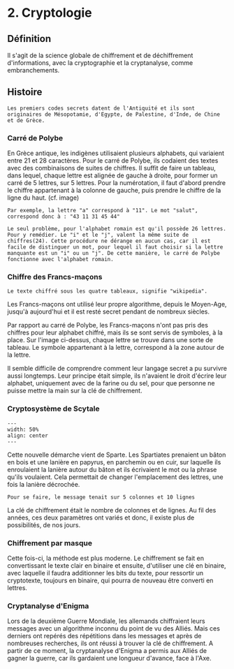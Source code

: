 # 2. Cryptologie

## Définition

Il s'agit de la science globale de chiffrement et de déchiffrement d'informations, avec la cryptographie et la cryptanalyse, comme embranchements.

## Histoire

```{Note}
Les premiers codes secrets datent de l'Antiquité et ils sont originaires de Mésopotamie, d'Egypte, de Palestine, d'Inde, de Chine et de Grèce.
```

### Carré de Polybe

En Grèce antique, les indigènes utilisaient plusieurs alphabets, qui variaient entre 21 et 28 caractères. Pour le carré de Polybe, ils codaient des textes avec des combinaisons de suites de chiffres. Il suffit de faire un tableau, dans lequel, chaque lettre est alignée de gauche à droite, pour former un carré de 5 lettres, sur 5 lettres. Pour la numérotation, il faut d'abord prendre le chiffre appartenant à la colonne de gauche, puis prendre le chiffre de la ligne du haut. (cf. image)

```{Tip}
Par exemple, la lettre "a" correspond à "11". Le mot "salut", correspond donc à : "43 11 31 45 44"
```

```{Warning}
Le seul problème, pour l'alphabet romain est qu'il possède 26 lettres. Pour y remédier. Le "i" et le "j", valent la même suite de chiffres(24). Cette procédure ne dérange en aucun cas, car il est facile de distinguer un mot, pour lequel il faut choisir si la lettre manquante est un "i" ou un "j". De cette manière, le carré de Polybe fonctionne avec l'alphabet romain.
```

### Chiffre des Francs-maçons

```{Tip}
Le texte chiffré sous les quatre tableaux, signifie "wikipedia".
```

Les Francs-maçons ont utilisé leur propre algorithme, depuis le Moyen-Age, jusqu'à aujourd'hui et il est resté secret pendant de nombreux siècles.

Par rapport au carré de Polybe, les Francs-maçons n'ont pas pris des chiffres pour leur alphabet chiffré, mais ils se sont servis de symboles, à la place. Sur l'image ci-dessus, chaque lettre se trouve dans une sorte de tableau. Le symbole appartenant à la lettre, correspond à la zone autour de la lettre.

Il semble difficile de comprendre comment leur langage secret a pu survivre aussi longtemps. Leur principe était simple, ils n'avaient le droit d'écrire leur alphabet, uniquement avec de la farine ou du sel, pour que personne ne puisse mettre la main sur la clé de chiffrement.

### Cryptosystème de Scytale

```{figure} figures/scytale-baton.png
---
width: 50%
align: center
---
```

Cette nouvelle démarche vient de Sparte. Les Spartiates prenaient un bâton en bois et une lanière en papyrus, en parchemin ou en cuir, sur laquelle ils enroulaient la lanière autour du bâton et ils écrivaient le mot ou la phrase qu'ils voulaient. Cela permettait de changer l'emplacement des lettres, une fois la lanière décrochée.

```{Note}
Pour se faire, le message tenait sur 5 colonnes et 10 lignes
```

La clé de chiffrement était le nombre de colonnes et de lignes. Au fil des années, ces deux paramètres ont variés et donc, il existe plus de possibilités, de nos jours.

### Chiffrement par masque

Cette fois-ci, la méthode est plus moderne. Le chiffrement se fait en convertissant le texte clair en binaire et ensuite, d'utiliser une clé en binaire, avec laquelle il faudra additionner les bits du texte, pour ressortir un cryptotexte, toujours en binaire, qui pourra de nouveau être converti en lettres.

### Cryptanalyse d'Enigma

Lors de la deuxième Guerre Mondiale, les allemands chiffraient leurs messages avec un algorithme inconnu du point de vu des Alliés. Mais ces derniers ont repérés des répétitions dans les messages et après de nombreuses recherches, ils ont réussi à trouver la clé de chiffrement. A partir de ce moment, la cryptanalyse d'Enigma a permis aux Alliés de gagner la guerre, car ils gardaient une longueur d'avance, face à l'Axe.